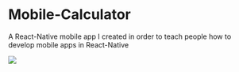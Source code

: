 # Mobile-Calculator
A React-Native mobile app I created in order to teach people how to develop mobile apps in React-Native

![](https://media.giphy.com/media/WgPpTcBzdnORgvetx3/giphy.gif)
